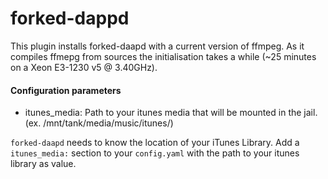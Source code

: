 # forked-dappd

This plugin installs forked-daapd with a current version of ffmpeg.
As it compiles ffmepg from sources the initialisation takes a while (~25 minutes
on a Xeon E3-1230 v5 @ 3.40GHz).

#### Configuration parameters

- itunes_media: Path to your itunes media that will be mounted in the jail. (ex. /mnt/tank/media/music/itunes/)

`forked-daapd` needs to know the location of your iTunes Library. Add a `itunes_media:`
section to your `config.yaml` with the path to your itunes library as value.
